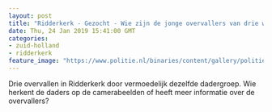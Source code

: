 ```yaml
---
layout: post
title: "Ridderkerk - Gezocht - Wie zijn de jonge overvallers van drie winkels in Ridderkerk?"
date: Thu, 24 Jan 2019 15:41:00 GMT
categories: 
- zuid-holland 
- ridderkerk 
feature_image: "https://www.politie.nl/binaries/content/gallery/politie/gezocht/verdachten/2019/januari/07-rt/overvallen-ridderkerk/boons-3.jpg"
---
```


Drie overvallen in Ridderkerk door vermoedelijk dezelfde dadergroep. Wie herkent de daders op de camerabeelden of heeft meer informatie over de overvallers?

